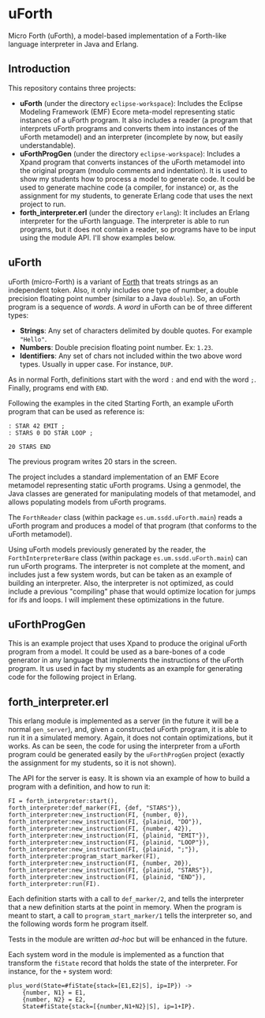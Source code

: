 uForth
======

Micro Forth (uForth), a model-based implementation of a Forth-like
language interpreter in Java and Erlang.

## Introduction ##

This repository contains three projects:

- **uForth** (under the directory `eclipse-workspace`): Includes
  the Eclipse Modeling Framework (EMF) Ecore meta-model representing
  static instances of a uForth program. It also includes a reader (a
  program that interprets uForth programs and converts them into
  instances of the uForth metamodel) and an interpreter (incomplete by
  now, but easily understandable).
- **uForthProgGen** (under the directory `eclipse-workspace`):
  Includes a Xpand program that converts instances of the uForth
  metamodel into the original program (modulo comments and
  indentation). It is used to show my students how to process a model
  to generate code. It could be used to generate machine code (a
  compiler, for instance) or, as the assignment for my students, to
  generate Erlang code that uses the next project to run.
- **forth_interpreter.erl** (under the directory `erlang`): It
  includes an Erlang interpreter for the uForth language. The
  interpreter is able to run programs, but it does not contain a
  reader, so programs have to be input using the module API. I'll show
  examples below.

## uForth ##

uForth (micro-Forth) is a variant of
[Forth](http://www.forth.com/starting-forth/) that treats strings as
an independent token. Also, it only includes one type of number, a
double precision floating point number (similar to a Java `double`).
So, an uForth program is a sequence of *words*. A *word* in uForth can
be of three different types:

- **Strings**: Any set of characters delimited by double quotes. For
  example `"Hello"`.
- **Numbers**: Double precision floating point number. Ex: `1.23`.
- **Identifiers**: Any set of chars not included within the two above
  word types. Usually in upper case. For instance, `DUP`.

As in normal Forth, definitions start with the word `:` and end with
the word `;`. Finally, programs end with `END`.

Following the examples in the cited Starting Forth, an example uForth
program that can be used as reference is:

    : STAR 42 EMIT ;
    : STARS 0 DO STAR LOOP ;

    20 STARS END

The previous program writes 20 stars in the screen.

The project includes a standard implementation of an EMF Ecore
metamodel representing static uForth programs. Using a genmodel, the
Java classes are generated for manipulating models of that metamodel,
and allows populating models from uForth programs.

The `ForthReader` class (within package `es.um.ssdd.uForth.main`)
reads a uForth program and produces a model of that program (that
conforms to the uForth metamodel).

Using uForth models previously generated by the reader, the
`ForthInterpreterBare` class (within package `es.um.ssdd.uForth.main`)
can run uForth programs. The interpreter is not complete at the
moment, and includes just a few system words, but can be taken as an
example of building an interpreter. Also, the interpreter is not
optimized, as could include a previous "compiling" phase that would
optimize location for jumps for ifs and loops. I will implement these
optimizations in the future.

## uForthProgGen ##

This is an example project that uses Xpand to produce the original
uForth program from a model. It could be used as a bare-bones of a
code generator in any language that implements the instructions of the
uForth program. It us used in fact by my students as an example for
generating code for the following project in Erlang.

## forth_interpreter.erl ##

This erlang module is implemented as a server (in the future it will
be a normal `gen_server`), and, given a constructed uForth program, it
is able to run it in a simulated memory. Again, it does not contain
optimizations, but it works. As can be seen, the code for using the
interpreter from a uForth program could be generated easily by the
`uForthProgGen` project (exactly the assignment for my students, so
it is not shown).

The API for the server is easy. It is shown via an example of how to
build a program with a definition, and how to run it:

    FI = forth_interpreter:start(),
    forth_interpreter:def_marker(FI, {def, "STARS"}),
    forth_interpreter:new_instruction(FI, {number, 0}),
    forth_interpreter:new_instruction(FI, {plainid, "DO"}),
    forth_interpreter:new_instruction(FI, {number, 42}),
    forth_interpreter:new_instruction(FI, {plainid, "EMIT"}),
    forth_interpreter:new_instruction(FI, {plainid, "LOOP"}),
    forth_interpreter:new_instruction(FI, {plainid, ";"}),
    forth_interpreter:program_start_marker(FI),
    forth_interpreter:new_instruction(FI, {number, 20}),
    forth_interpreter:new_instruction(FI, {plainid, "STARS"}),
    forth_interpreter:new_instruction(FI, {plainid, "END"}),
    forth_interpreter:run(FI).

Each definition starts with a call to `def_marker/2`, and tells the
interpreter that a new definition starts at the point in memory. When
the program is meant to start, a call to `program_start_marker/1` tells the
interpreter so, and the following words form he program itself.

Tests in the module are written *ad-hoc* but will be enhanced in the
future.

Each system word in the module is implemented as a function that
transform the `fiState` record that holds the state of the
interpreter. For instance, for the `+` system word:

    plus_word(State=#fiState{stack=[E1,E2|S], ip=IP}) ->
        {number, N1} = E1,
        {number, N2} = E2,
        State#fiState{stack=[{number,N1+N2}|S], ip=1+IP}.
